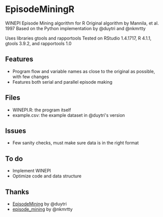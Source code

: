# EpisodeMiningR
WINEPI Episode Mining algorithm for R
Original algorithm by Mannila, et al. 1997
Based on the Python implementation by @duytri and @nkmrtty

Uses libraries gtools and rapportools
Tested on RStudio 1.4.1717, R 4.1.1, gtools 3.9.2, and rapportools 1.0

## Features
- Program flow and variable names as close to the original as possible, with few changes
- Features both serial and parallel episode making

## Files
- WINEPI.R: the program itself
- example.csv: the example dataset in @duytri's version

## Issues
- Few sanity checks, must make sure data is in the right format

## To do
- Implement WINEPI
- Optimize code and data structure

## Thanks

- [EpisodeMining](https://github.com/duytri/EpisodeMining) by @duytri
- [episode_mining](https://github.com/nkmrtty/episode_mining) by @nkmrtty
